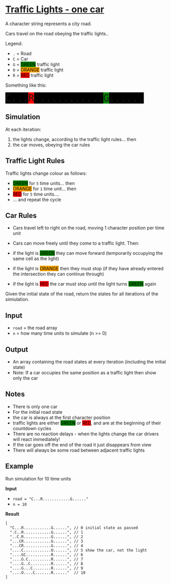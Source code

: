 # [Traffic Lights - one car](https://www.codewars.com/kata/traffic-lights-one-car "https://www.codewars.com/kata/5d0ae91acac0a50232e8a547")

A character string represents a city road.

Cars travel on the road obeying the traffic lights..

Legend:
* `.` = Road
* `C` = Car
* `G` = <span style='color:black;background:green'>GREEN</span> traffic light
* `O` = <span style='color:black;background:orange'>ORANGE</span> traffic light
* `R` = <span style='color:black;background:red'>RED</span> traffic light

Something like this:

<span style='font-family:monospace;font-size:30px;background:black;'>
C...<span style='background:red;'>R</span>............<span style='background:green;'>G</span>......
</span><p/>

## Simulation

At each iteration:

1. the lights change, according to the traffic light rules... then
2. the car moves, obeying the car rules

## Traffic Light Rules

Traffic lights change colour as follows:
* <span style='color:black;background:green'>GREEN</span> for `5` time units... then 
* <span style='color:black;background:orange'>ORANGE</span> for `1` time unit... then
* <span style='color:black;background:red'>RED</span> for `5` time units....
* ... and repeat the cycle

## Car Rules

* Cars travel left to right on the road, moving 1 character position per time unit


* Cars can move freely until they come to a traffic light. Then:
 * if the light is <span style='color:black;background:green'>GREEN</span> they can move forward (temporarily occupying the same cell as the light)
 * if the light is <span style='color:black;background:orange'>ORANGE</span> then they must stop (if they have already entered the intersection they can continue through)
 * if the light is <span style='color:black;background:red'>RED</span> the car must stop until the light turns <span style='color:black;background:green'>GREEN</span> again

Given the initial state of the road, return the states for all iterations of the simiulation.

## Input

* `road` = the road array
* `n` = how many time units to simulate (n >= 0)

## Output

* An array containing the road states at every iteration (including the initial state)
 * Note: If a car occupies the same position as a traffic light then show only the car

## Notes

* There is only one car
* For the initial road state
 * the car is always at the first character position
 * traffic lights are either <span style='color:black;background:green'>GREEN</span> or <span style='color:black;background:red'>RED</span>, and are at the beginning of their countdown cycles
* There are no reaction delays - when the lights change the car drivers will react immediately!
* If the car goes off the end of the road it just disappears from view
* There will always be some road between adjacent traffic lights

## Example

Run simulation for 10 time units

**Input**
* `road = "C...R............G......"`
* `n = 10`

**Result**
```
[
  "C...R............G......", // 0 initial state as passed
  ".C..R............G......", // 1
  "..C.R............G......", // 2
  "...CR............G......", // 3
  "...CR............G......", // 4
  "....C............O......", // 5 show the car, not the light
  "....GC...........R......", // 6
  "....G.C..........R......", // 7
  "....G..C.........R......", // 8
  "....G...C........R......", // 9
  "....O....C.......R......"  // 10
]
```